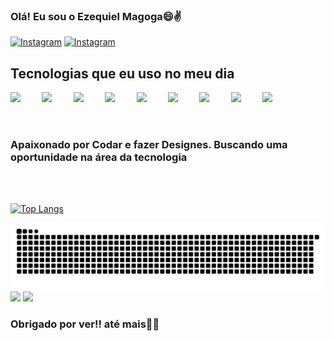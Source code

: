 ### Olá! Eu sou o Ezequiel Magoga😄✌️
[![Instagram](https://img.shields.io/badge/Instagram-E4405F?style=for-the-badge&logo=instagram&logoColor=white)](https://instagram.com/eu.zeks)
[![Instagram](https://img.shields.io/badge/LinkedIn-0077B5?style=for-the-badge&logo=linkedin&logoColor=white)](www.linkedin.com/in/ezequiel-magoga)


## Tecnologias que eu uso no meu dia

<div style="display: flex"><br>
<img src="https://cdn.jsdelivr.net/gh/devicons/devicon@latest/icons/html5/html5-plain.svg" style="width: 10%"/>
<img src="https://cdn.jsdelivr.net/gh/devicons/devicon@latest/icons/css3/css3-plain.svg" style="width: 10%"/>  
<img src="https://cdn.jsdelivr.net/gh/devicons/devicon@latest/icons/python/python-original.svg" style="width: 10%"/>
<img src="https://cdn.jsdelivr.net/gh/devicons/devicon@latest/icons/javascript/javascript-plain.svg" style="width: 10%"/>
<img src="https://cdn.jsdelivr.net/gh/devicons/devicon@latest/icons/react/react-original.svg" style="width: 10%"/>
<img src="https://cdn.jsdelivr.net/gh/devicons/devicon@latest/icons/bootstrap/bootstrap-original.svg" style="width: 10%"/>
<img src="https://cdn.jsdelivr.net/gh/devicons/devicon@latest/icons/tailwindcss/tailwindcss-original.svg" style="width: 10%"/>
<img src="https://cdn.jsdelivr.net/gh/devicons/devicon@latest/icons/git/git-plain.svg" style="width: 10%"/>
<img src="https://cdn.jsdelivr.net/gh/devicons/devicon@latest/icons/figma/figma-original.svg" style="width: 10%"/>
</div>

<br/>
<br/>

### Apaixonado por Codar e fazer Designes. Buscando uma oportunidade na área da tecnologia 
<br/>
<br/>

[![Top Langs](https://github-readme-stats.vercel.app/api/top-langs/?username=EzequielMags&layout=donut)](https://github.com/EzequielMags/github-readme-stats)

<picture align="center">
  <source media="(prefers-color-scheme: dark)" srcset="https://raw.githubusercontent.com/FabricioGMV/FabricioGMV/output/github-contribution-grid-snake-dark.svg">
  <source media="(prefers-color-scheme: light)" srcset="https://raw.githubusercontent.com/FabricioGMV/FabricioGMV/output/github-contribution-grid-snake-dark.svg">
  <img align="center" alt="github contribution grid snake animation" src="https://raw.githubusercontent.com/FabricioGMV/FabricioGMV/output/github-contribution-grid-snake.svg">
</picture>

<div>
     <img height="165em" src="https://github-readme-stats.vercel.app/api?username=EzequielMags&show_icons=true&theme=dark&include_all_commits=true&count=true&count_private=true"/>
     <!-- <img height="170em" src="https://github-readme-stats.vercel.app/api/top-langs/?username=FabricioGMV&layout=compact&theme=dark&hide_border=false&title_color=#FFFFFF"/> -->
     <img height="165em" src="https://github-readme-stats.vercel.app/api/top-langs/?username=EzequielMags&layout=compact&langs_count=16&theme=dark"/>
</div>


### Obrigado por ver!! até mais👋👋

